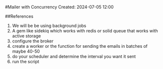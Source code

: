 #Mailer with Concurrency
Created: 2024-07-05 12:00

##References
1.  We will be be using background jobs
2. A gem like sidekiq which works with redis or solid queue that works with active storage
3. configure the broker
4. create a worker or the function for sending the emails in batches of maybe 40-50
5. do your scheduler and determine the interval you want it sent
6. run the script

